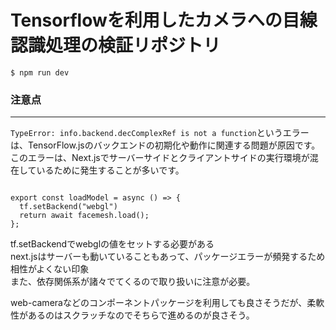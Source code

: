 # Tensorflowを利用したカメラへの目線認識処理の検証リポジトリ

```
$ npm run dev
```




### 注意点
---

`TypeError: info.backend.decComplexRef is not a function`というエラーは、TensorFlow.jsのバックエンドの初期化や動作に関連する問題が原因です。このエラーは、Next.jsでサーバーサイドとクライアントサイドの実行環境が混在しているために発生することが多いです。


```

export const loadModel = async () => {
  tf.setBackend("webgl")
  return await facemesh.load();
};
```

tf.setBackendでwebglの値をセットする必要がある  
next.jsはサーバーも動いていることもあって、パッケージエラーが頻発するため相性がよくない印象  
また、依存関係系が諸々でてくるので取り扱いに注意が必要。

web-cameraなどのコンポーネントパッケージを利用しても良さそうだが、柔軟性があるのはスクラッチなのでそちらで進めるのが良さそう。